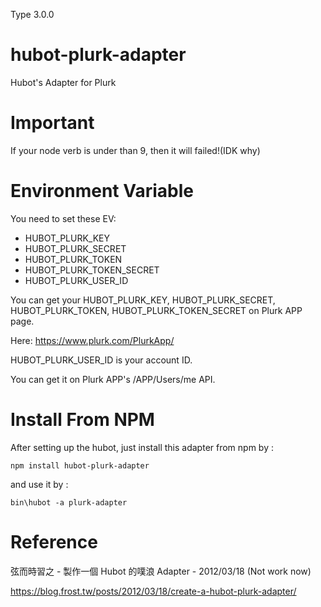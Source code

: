 Type 3.0.0

# hubot-plurk-adapter

Hubot's Adapter for Plurk

# Important

If your node verb is under than 9, then it will failed!(IDK why)

# Environment Variable

You need to set these EV:

* HUBOT_PLURK_KEY
* HUBOT_PLURK_SECRET
* HUBOT_PLURK_TOKEN
* HUBOT_PLURK_TOKEN_SECRET
* HUBOT_PLURK_USER_ID

You can get your HUBOT_PLURK_KEY, HUBOT_PLURK_SECRET, HUBOT_PLURK_TOKEN, HUBOT_PLURK_TOKEN_SECRET on Plurk APP page.

Here: https://www.plurk.com/PlurkApp/

HUBOT_PLURK_USER_ID is your account ID.

You can get it on Plurk APP's /APP/Users/me API.

# Install From NPM

After setting up the hubot, just install this adapter from npm by :

	npm install hubot-plurk-adapter

and use it by :

	bin\hubot -a plurk-adapter

# Reference

弦而時習之 - 製作一個 Hubot 的噗浪 Adapter - 2012/03/18 (Not work now)

https://blog.frost.tw/posts/2012/03/18/create-a-hubot-plurk-adapter/
